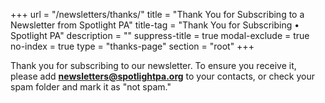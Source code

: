+++
url = "/newsletters/thanks/"
title = "Thank You for Subscribing to a Newsletter from Spotlight PA"
title-tag = "Thank You for Subscribing • Spotlight PA"
description = ""
suppress-title = true
modal-exclude = true
no-index = true
type = "thanks-page"
section = "root"
+++

Thank you for subscribing to our newsletter. To ensure you receive it, please add **newsletters@spotlightpa.org** to your contacts, or check your spam folder and mark it as "not spam."
